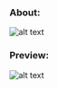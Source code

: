 ### About:
![alt text](https://cdn.discordapp.com/attachments/768535544014831666/1134840206676205649/image.png)
### Preview:
![alt text](https://cdn.discordapp.com/attachments/768535544014831666/1135270147364499476/govnoy.png)

